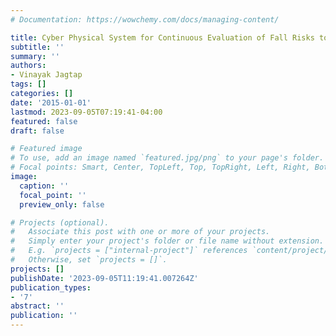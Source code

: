 ```yaml
---
# Documentation: https://wowchemy.com/docs/managing-content/

title: Cyber Physical System for Continuous Evaluation of Fall Risks to Enable Aging-In-Place
subtitle: ''
summary: ''
authors:
- Vinayak Jagtap
tags: []
categories: []
date: '2015-01-01'
lastmod: 2023-09-05T07:19:41-04:00
featured: false
draft: false

# Featured image
# To use, add an image named `featured.jpg/png` to your page's folder.
# Focal points: Smart, Center, TopLeft, Top, TopRight, Left, Right, BottomLeft, Bottom, BottomRight.
image:
  caption: ''
  focal_point: ''
  preview_only: false

# Projects (optional).
#   Associate this post with one or more of your projects.
#   Simply enter your project's folder or file name without extension.
#   E.g. `projects = ["internal-project"]` references `content/project/deep-learning/index.md`.
#   Otherwise, set `projects = []`.
projects: []
publishDate: '2023-09-05T11:19:41.007264Z'
publication_types:
- '7'
abstract: ''
publication: ''
---
```


